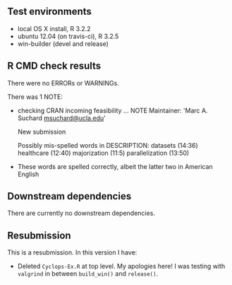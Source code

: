 ## Test environments
* local OS X install, R 3.2.2
* ubuntu 12.04 (on travis-ci), R 3.2.5
* win-builder (devel and release)

## R CMD check results
There were no ERRORs or WARNINGs.

There was 1 NOTE:

* checking CRAN incoming feasibility ... NOTE
  Maintainer: 'Marc A. Suchard <msuchard@ucla.edu>'

  New submission

  Possibly mis-spelled words in DESCRIPTION:
    datasets (14:36)
    healthcare (12:40)
    majorization (11:5)
    parallelization (13:50)
    
- These words are spelled correctly, albeit the latter two in American English 

## Downstream dependencies
There are currently no downstream dependencies.

## Resubmission
This is a resubmission. In this version I have:

* Deleted `Cyclops-Ex.R` at top level.  My apologies here! I was testing with `valgrind` in between `build_win()` and `release()`.
